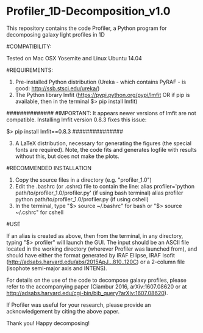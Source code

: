 # Profiler_1D-Decomposition_v1.0

This repository contains the code Profiler, a Python program for decomposing galaxy light profiles in 1D

#COMPATIBILITY:

Tested on Mac OSX Yosemite and Linux Ubuntu 14.04

#REQUIREMENTS:

1. Pre-installed Python distribution (Ureka - which contains PyRAF - is good: http://ssb.stsci.edu/ureka/)
2. The Python library lmfit (https://pypi.python.org/pypi/lmfit OR if pip is available, then in the terminal $> pip install lmfit)

##############
#IMPORTANT: It appears newer versions of lmfit are not compatible. Installing lmfit version 0.8.3 fixes this issue:

  $> pip install lmfit==0.8.3
###############

3. A LaTeX distribution, necessary for generating the figures (the special fonts are required). Note, the code fits and generates logfile with results without this, but does not make the plots.

#RECOMMENDED INSTALLATION

1. Copy the source files in a directory (e.g. "profiler_1.0")
2. Edit the .bashrc (or .cshrc) file to contain the line:
  alias profiler='python path/to/profiler_1.0/profiler.py' (if using bash terminal)
  alias profiler python path/to/profiler_1.0/profiler.py   (if using cshell)
3. In the terminal, type "$> source ~/.bashrc" for bash or "$> source ~/.cshrc" for cshell

#USE

If an alias is created as above, then from the terminal, in any directory, typing "$> profiler" will launch the GUI. The input should be an ASCII file located in the working directory (wherever Profiler was launched from), and should have either the format generated by IRAF Ellipse, IRAF Isofit (http://adsabs.harvard.edu/abs/2015ApJ...810..120C) or a 2-column file (isophote semi-major axis and INTENS).

For details on the use of the code to decompose galaxy profiles, please refer to the accompanying paper (Ciambur 2016, arXiv:1607.08620  or at http://adsabs.harvard.edu/cgi-bin/bib_query?arXiv:1607.08620).

If Profiler was useful for your research, please provide an acknowledgement by citing the above paper.

Thank you! Happy decomposing!
